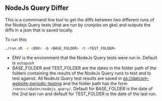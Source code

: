## NodeJs Query Differ

This is a commmand line tool to get the diffs between two different runs of
the Nodejs Query tests (that are run by cronjobs on gke) and outputs the diffs
in a json that is saved locally.

To run this:

```bash
./run.sh -e <ENV> -b <BASE_FOLDER> -t <TEST_FOLDER>
```

- ENV is the environment that the NodeJs Query tests were run in. Default is `autopush`
- BASE_FOLDER and TEST_FOLDER are the dates in the folder path of the folders containing the results of the NodeJs Query runs to test and to test against. All NodeJs Query test results are saved in [gs://datcom-website-periodic-testing](https://pantheon.corp.google.com/storage/browser/datcom-website-periodic-testing) and the folder path has the form `/<env>/<date>/nodejs_query/`. Default for BASE_FOLDER is the date of the 2nd last run and default for TEST_FOLDER is the date of the last run.